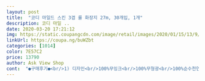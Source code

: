 ```yaml
---
layout: post 
title:  "코디 마일드 스킨 3겹 롤 화장지 27m, 30개입, 1개" 
description: 코디 마일 ..
date: 2020-03-20 17:21:12 
img: https://static.coupangcdn.com/image/retail/images/2020/01/15/13/9/d6275134-f765-4750-88ef-4a5d798c2836.jpg 
linkUrl: https://coupa.ng/buWZbt 
categories: [1014] 
color: 7E57C2 
price: 13790 
author: Ask View Shop 
cont:  "●구매후기●<br/>1) 디자인<br/>100%무잉크<br/>100%무형광<br/>100%순수천연펄프<br/>1겹 2겹 아니고~~~코디 마일드스은 3겹 이예요<br/>2) 두께<br/>3) 촉감<br/>4)향기<br/>5)가격<br/>5)안전성<br/>♡♡코디에서 새로나온 화장지!! 구입후기 지금부터 시작!!♡♡<br/>겉포장지도  깔끔 하면서도 따뜻한 색깔~안정감과 포근함을 주네요ㅎㅎ<br/>고객들의 마음을 꽉잡은 마일드 스킨!!<br/>공공기관 테스트를 통해 엄격하게 관리한다고하니<br/>그냥 쿠팡에서 사는게 훨씬 이득인거 같아요!!<br/>그래서 뜯자마자 확인하려고 한겹한겹 뜯어본 1인입니다<br/>그런데 이번에 보니까 완전 바뀜~ 고급지다고해야할까요?<br/>깔끔 하잖아요!!<br/>깔끔한 포장이다보니 보는 사람이 기분이 좋네요<br/>꼼꼼하게 챙기는 것도 소비자의 책무!<br/>다음에 또 쿠팡에서 마일드 스킨 구입할거 같아요~<br/>도톰한 3겹 화장지<br/>디자인이 바뀌고나니 아주 신선해 보이네요<br/>라는 거예요~<br/>마일드스킨은 부드러워요~~보슬보슬 보들보들하게 소프트한 촉감을 보여주네요ㅎ<br/>마일드스킨의 안전성으로는<br/>무향인거 같아요~~깔끔한 향 이라고 할게요!!<br/>뭔가 기존 화장지들이랑은 다른게<br/>믿고 쓰는 3겹 도톰한 화장지랍니다<br/>믿고 쓰는 코디 화장지지만,<br/>바로 로켓 배송으로 구입했어요~<br/>보통 저렴한 3겹 화장지가 막상 받아보면 얇고 거친것이 많은데 이건 가격도 착하고 품질도 좋아서 만족합니다<br/>사랑합니다♡♡♡<br/>새로나온 제품이라면 항상 관심이가는 저!!<br/>소중한 나의 부분을 책임질  화장지인 만큼 두껍다고 다가아니죠.<br/> 잘못했다가 까칠하면 큰일이니까요ㅎ<br/>어제 구매했는데 오늘 도착!! 확실히 빠른 로켓배송<br/>여기저기 가격 비교하는것 보다<br/>예쁜화장지라는 느낌이  드네요<br/>온라인에서 싸게 판다고 구입했었던 제품들은 2겹인게 많아서 사고도 후회했던적이 한두번이 아니죠ㅜ<br/>이놈의 코로나 한대 줘 패서라도 이기고 싶네요^^<br/>이름도 이쁘죠~~~마일드스킨<br/>이번 구매 이유는 바다 건너 사시는 제가 보기엔 썩 좋은 성격을 가지지 않은 나라분들이 화장지 사재기 소식이 들려서 걱정스런  마음에   몇개사다 둡니다<br/>일단 믿어볼게요!!<br/>있어보여요~~~~<br/>저는 곰이미지와 약간은 촌스러운 이미지ㅎㅎ<br/>정상가로 구입했지만<br/>제 후기가 구입하실때 조금이나마 도움이 되길바랍니다!!<br/>처음 써 보는 화장지 인데 부드럽고 도톰해서 좋아요~^^<br/>추천드립니다<br/>친구들이 집에왔을때 가장신경쓰이는 곳이 화장실인데 코디화장지는 인테리어 용품이 될 정도의 디자인 퀄리티가 있다고 봅니다ㅎ 단순하게 프린트된게 아니라 꼭꼭 한땀한땀 정성스럽게 만든 코디화장지! 일단추천합니다<br/>코디의 신상품~~~마일드스킨의 날카롭고 꼼꼼한 후기^^ 시작합니다<br/>품질은 변한게 없이 예전과 같구요  저희 가정은 휴지통이 없는 화장실이라 ㅋ ㅋ 뒤끝이 깔끔하게 느껴집니다<br/>필요해서 샀고 배송도 빨라서 좋은 가격대라고 생각해요!!<br/>향이있는 화장지들도 많지만 개인적으로 저는 무향을 선호합니다<br/>화장지는 특가를 많이들하는데<br/>화장지를 구입하면 한참 있다가 사지만<br/>화장지를 선택할때 가장 생각하는건? 저는 두께인데요<br/>화장지에 있어서 이미지는 중요하지않다? 이건 옛날 이야기예요~ 혹시 코디 화장지라고하면 어떤게 떠오르시나요?<br/>확실한 3겹! 일단 추천!!<br/>후기가 아예없는 신상품!!  호기심 반 기대 반으로<br/>" 
---
```

